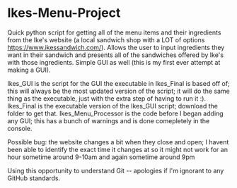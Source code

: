# Ikes-Menu-Project
Quick python script for getting all of the menu items and their ingredients from the Ike's website (a local sandwich shop with a LOT of options https://www.ikessandwich.com/). Allows the user to input ingredients they want in their sandwich and presents all of the sandwiches offered by Ike's with those ingredients. Simple GUI as well (this is my first ever attempt at making a GUI).

Ikes_GUI is the script for the GUI the executable in Ikes_Final is based off of; this will always be the most updated version of the script; it will do the same thing as the executable, just with the extra step of having to run it :).
Ikes_Final is the executable version of the Ikes_GUI script; download the folder to get that.
Ikes_Menu_Processor is the code before I began adding any GUI; this has a bunch of warnings and is done comepletely in the console.

Possible bug: the website changes a bit when they close and open; I havent been able to identify the exact time it changes at so it might not work for an hour sometime around 9-10am and again sometime around 9pm

Using this opportunity to understand Git -- apologies if I'm ignorant to any GitHub standards.
